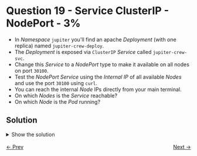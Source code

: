 # Question 19 - Service ClusterIP - NodePort - 3%

- In *Namespace* `jupiter` you'll find an apache *Deployment* (with one replica) named `jupiter-crew-deploy`.
- The *Deployment* is exposed via `ClusterIP` *Service* called `jupiter-crew-svc`.
- Change this *Service* to a *NodePort* type to make it available on all nodes on port `30100`.
- Test the *NodePort Service* using the *Internal IP* of all available *Nodes* and use the port `30100` using `curl`.
- You can reach the internal *Node* IPs directly from your main terminal.
- On which *Nodes* is the *Service* reachable?
- On which *Node* is the *Pod* running?

## Solution

<details>
  <summary>Show the solution</summary>

### Get an overview of the resources

````shell
k -n jupiter get all
NAME                                      READY   STATUS    RESTARTS   AGE
pod/jupiter-crew-deploy-6d76489fd-kcm26   1/1     Running   0          9m18s

NAME                       TYPE        CLUSTER-IP     EXTERNAL-IP   PORT(S)   AGE
service/jupiter-crew-svc   ClusterIP   10.96.90.144   <none>        80/TCP    9m18s

NAME                                  READY   UP-TO-DATE   AVAILABLE   AGE
deployment.apps/jupiter-crew-deploy   1/1     1            1           9m18s

NAME                                            DESIRED   CURRENT   READY   AGE
replicaset.apps/jupiter-crew-deploy-6d76489fd   1         1         1       9m18s
````

### Test the connection using the service

```shell
k -n jupiter run svc-test --restart=Never --image=nginx:alpine --rm -it -- curl 10.96.90.144
<html><body><h1>It works!</h1></body></html>
pod "svc-test" deleted
```

### Identify Deployment Labels

```shell
k -n jupiter get deploy jupiter-crew-deploy --show-labels
NAME                  READY   UP-TO-DATE   AVAILABLE   AGE   LABELS
jupiter-crew-deploy   1/1     1            1           14m   app=jupiter-crew-deploy
```

### Edit the Service

```shell
k -n jupiter edit svc jupiter-crew-svc
apiVersion: v1
kind: Service
metadata:
  creationTimestamp: "2024-12-31T04:57:01Z"
  labels:
    app: jupiter-crew-deploy
  name: jupiter-crew-svc
  namespace: jupiter
  resourceVersion: "1617"
  uid: 5ca3b1d8-6861-476e-9e73-8de12ff3c780
spec:
  clusterIP: 10.96.90.144
  clusterIPs:
  - 10.96.90.144
  internalTrafficPolicy: Cluster
  ipFamilies:
  - IPv4
  ipFamilyPolicy: SingleStack
  ports:
  - port: 80
    protocol: TCP
    targetPort: 80
    nodePort: 30100 # add the nodePort
  selector:
    app: jupiter-crew-deploy
  sessionAffinity: None
  type: NodePort # add the NodePort Type
status:
  loadBalancer: {}
  
service/jupiter-crew-svc edited
```

## Validate the Service

```shell
k -n jupiter get svc jupiter-crew-svc
NAME               TYPE       CLUSTER-IP     EXTERNAL-IP   PORT(S)        AGE
jupiter-crew-svc   NodePort   10.96.90.144   <none>        80:30100/TCP   20m
```

## Test the connection using the service

```shell
k -n jupiter run svc-test --restart=Never --image=nginx:alpine --rm -it -- curl 10.96.90.144
<html><body><h1>It works!</h1></body></html>
pod "svc-test" deleted
```

## Get Nodes IPs Addresses

```shell
k get nodes -o wide
NAME                   STATUS   ROLES           AGE   VERSION   INTERNAL-IP   EXTERNAL-IP   OS-IMAGE                         KERNEL-VERSION     CONTAINER-RUNTIME
k8s-c1-control-plane   Ready    control-plane   25m   v1.31.2   172.18.0.3    <none>        Debian GNU/Linux 12 (bookworm)   6.10.14-linuxkit   containerd://1.7.18
k8s-c1-worker          Ready    <none>          25m   v1.31.2   172.18.0.2    <none>        Debian GNU/Linux 12 (bookworm)   6.10.14-linuxkit   containerd://1.7.18
k8s-c1-worker2         Ready    <none>          25m   v1.31.2   172.18.0.4    <none>        Debian GNU/Linux 12 (bookworm)   6.10.14-linuxkit   containerd://1.7.18
```

## Validate the connection using one node IP address

### Testing connection to k8s-c1-worker node

```shell
k -n jupiter run svc-test --restart=Never --image=nginx:alpine --rm -it -- curl 172.18.0.2:30100
<html><body><h1>It works!</h1></body></html>
pod "svc-test" deleted
```

### Testing connection to k8s-c1-worker2 node

```shell
k -n jupiter run svc-test --restart=Never --image=nginx:alpine --rm -it -- curl 172.18.0.4:30100
<html><body><h1>It works!</h1></body></html>
pod "svc-test" deleted
```

## Validate in which node the Pod is running

```shell
k -n jupiter get pods -o wide
NAME                                  READY   STATUS    RESTARTS   AGE   IP              NODE            NOMINATED NODE   READINESS GATES
jupiter-crew-deploy-6d76489fd-kcm26   1/1     Running   0          29m   10.244.235.14   k8s-c1-worker   <none>           <none>
```

## Resources

- [Choosing your own port](https://kubernetes.io/docs/concepts/services-networking/service/#nodeport-custom-port)

</details>

<br>
<div style="display: flex; justify-content: space-between;">
  <a href="18-service-misconfiguration.md" style="text-align: left;">&larr; Prev</a>
  <a href="" style="text-align: right;">Next &rarr;</a>
</div>
